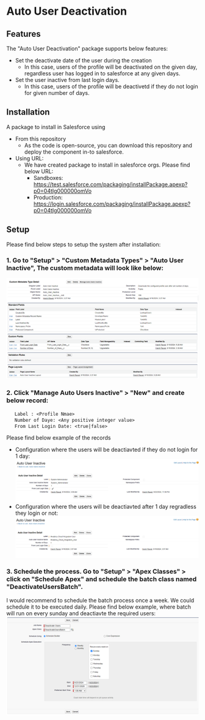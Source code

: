 # Auto User Deactivation

## Features
The "Auto User Deactivation" package supports below features:
- Set the deactivate date of the user during the creation
  - In this case, users of the profile will be deactivated on the given day, regardless user has logged in to salesforce at any given days.
- Set the user inactive from last login days.
  - In this case, users of the profile will be deactivetd if they do not login for given number of days.
 
## Installation
A package to install in Salesforce using
- From this repository
  - As the code is open-source, you can download this repository and deploy the component in-to salesforce.
- Using URL:
  - We have created package to install in salesforce orgs. Please find below URL:
    - Sandboxes: https://test.salesforce.com/packaging/installPackage.apexp?p0=04tIg000000omVo
    - Production: https://login.salesforce.com/packaging/installPackage.apexp?p0=04tIg000000omVo

## Setup
Please find below steps to setup the system after installation:
### 1. Go to "Setup" > "Custom Metadata Types" > "Auto User Inactive", The custom metadata will look like below:
![Auto user inactive custom metadata](https://github.com/harshvasisthaa/autoUserDeactivation/blob/main/images/custom_metadata.png?raw=true)
### 2. Click "Manage Auto Users Inactive" > "New" and create below record:
       Label : <Profile Nmae>
       Number of Daye: <Any positive integer value>
       From Last Login Date: <true|false>
  Please find below example of the records
  - Configuration where the users will be deactiavted if they do not login for 1 day:
    ![Example record 1](https://github.com/harshvasisthaa/autoUserDeactivation/blob/main/images/record_example_1.png?raw=true)
  - Configuration where the users will be deactiavted after 1 day regradless they login or not:
    ![Example record 1](https://github.com/harshvasisthaa/autoUserDeactivation/blob/main/images/record_example_2.png?raw=true)

### 3. Schedule the process. Go to "Setup" > "Apex Classes" > click on "Schedule Apex" and schedule the batch class named "DeactivateUsersBatch".
  I would recommend to schedule the batch process once a week. We could schedule it to be executed daily.
  Please find below example, where batch will run on every sunday and deactiavte the required users:
  ![Batch Setip](https://github.com/harshvasisthaa/autoUserDeactivation/blob/main/images/sample_batch_scheduled_weekly_sunday.png?raw=true)
